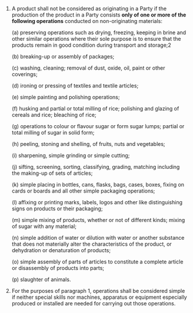 1. A product shall not be considered as originating in a Party if the production of the product in a Party consists **only of one or more of the following operations** conducted on non-originating materials:

    (a)	preserving operations such as drying, freezing, keeping in brine and other similar operations where their sole purpose is to ensure that the products remain in good condition during transport and storage;2

    (b)	breaking-up or assembly of packages;

    (c)	washing, cleaning; removal of dust, oxide, oil, paint or other coverings;

    (d)	ironing or pressing of textiles and textile articles;

    (e)	simple painting and polishing operations;

    (f)	husking and partial or total milling of rice; polishing and glazing of cereals and rice; bleaching of rice;

    (g)	operations to colour or flavour sugar or form sugar lumps; partial or total milling of sugar in solid form;

    (h)	peeling, stoning and shelling, of fruits, nuts and vegetables;

    (i)	sharpening, simple grinding or simple cutting;

    (j)	sifting, screening, sorting, classifying, grading, matching including the making-up of sets of articles;

    (k)	simple placing in bottles, cans, flasks, bags, cases, boxes, fixing on cards or boards and all other simple packaging operations;

    (l)	affixing or printing marks, labels, logos and other like distinguishing signs on products or their packaging;

    (m)	simple mixing of products, whether or not of different kinds; mixing of sugar with any material;

    (n)	simple addition of water or dilution with water or another substance that does not materially alter the characteristics of the product, or dehydration or denaturation of products;

    (o)	simple assembly of parts of articles to constitute a complete article or disassembly of products into parts;

    (p)	slaughter of animals.

2. For the purposes of paragraph 1, operations shall be considered simple if neither special skills nor machines, apparatus or equipment especially produced or installed are needed for carrying out those operations.
